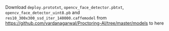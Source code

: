 Download `deploy.prototxt`, `opencv_face_detector.pbtxt`, 
`opencv_face_detector_uint8.pb` and `res10_300x300_ssd_iter_140000.caffemodel`
from https://github.com/vardanagarwal/Proctoring-AI/tree/master/models
to here